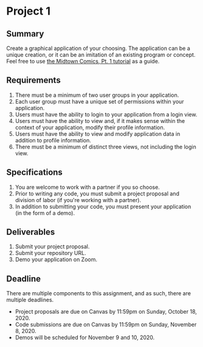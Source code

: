 # Project 1

## **Summary**

Create a graphical application of your choosing. The application can be a unique creation, or it can be an imitation of an existing program or concept. Feel free to use [the Midtown Comics, Pt. 1 tutorial](midtown-comics.md) as a guide.

## Requirements

1. There must be a minimum of two user groups in your application.
2. Each user group must have a unique set of permissions within your application.
3. Users must have the ability to login to your application from a login view.
4. Users must have the ability to view and, if it makes sense within the context of your application, modify their profile information.
5. Users must have the ability to view and modify application data in addition to profile information.
6. There must be a minimum of distinct three views, not including the login view.

## Specifications

1. You are welcome to work with a partner if you so choose.
2. Prior to writing any code, you must submit a project proposal and division of labor \(if you're working with a partner\).
3. In addition to submitting your code, you must present your application \(in the form of a demo\).

## Deliverables

1. Submit your project proposal.
2. Submit your repository URL.
3. Demo your application on Zoom.

## Deadline

There are multiple components to this assignment, and as such, there are multiple deadlines.

* Project proposals are due on Canvas by 11:59pm on Sunday, October 18, 2020.
* Code submissions are due on Canvas by 11:59pm on Sunday, November 8, 2020.
* Demos will be scheduled for November 9 and 10, 2020.

